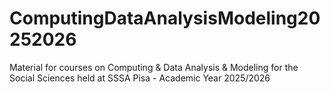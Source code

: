 # ComputingDataAnalysisModeling20252026
Material for courses on Computing &amp; Data Analysis &amp; Modeling for the Social Sciences held at SSSA Pisa - Academic Year 2025/2026

